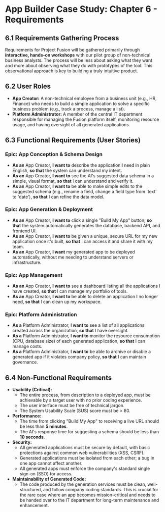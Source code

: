 # App Builder Case Study: Chapter 6 - Requirements

## 6.1 Requirements Gathering Process

Requirements for Project Fusion will be gathered primarily through **interactive, hands-on workshops** with our pilot group of non-technical business analysts. The process will be less about asking what they want and more about observing what they do with prototypes of the tool. This observational approach is key to building a truly intuitive product.

## 6.2 User Roles

-   **App Creator:** A non-technical employee from a business unit (e.g., HR, Finance) who needs to build a simple application to solve a specific business problem (e.g., track a process, manage a list).
-   **Platform Administrator:** A member of the central IT department responsible for managing the Fusion platform itself, monitoring resource usage, and having oversight of all generated applications.

## 6.3 Functional Requirements (User Stories)

### Epic: App Conception & Schema Design
-   **As an** App Creator, **I want to** describe the application I need in plain English, **so that** the system can understand my intent.
-   **As an** App Creator, **I want to** see the AI's suggested data schema in a simple, visual format, **so that** I can understand and verify it.
-   **As an** App Creator, **I want to** be able to make simple edits to the suggested schema (e.g., rename a field, change a field type from 'text' to 'date'), **so that** I can refine the data model.

### Epic: App Generation & Deployment
-   **As an** App Creator, **I want to** click a single "Build My App" button, **so that** the system automatically generates the database, backend API, and frontend UI.
-   **As an** App Creator, **I want to** be given a unique, secure URL for my new application once it's built, **so that** I can access it and share it with my team.
-   **As an** App Creator, **I want** my generated app to be deployed automatically, without me needing to understand servers or infrastructure.

### Epic: App Management
-   **As an** App Creator, **I want to** see a dashboard listing all the applications I have created, **so that** I can manage my portfolio of tools.
-   **As an** App Creator, **I want to** be able to delete an application I no longer need, **so that** I can clean up my workspace.

### Epic: Platform Administration
-   **As a** Platform Administrator, **I want to** see a list of all applications created across the organization, **so that** I have oversight.
-   **As a** Platform Administrator, **I want to** monitor the resource consumption (CPU, database size) of each generated application, **so that** I can manage costs.
-   **As a** Platform Administrator, **I want to** be able to archive or disable a generated app if it violates company policy, **so that** I can maintain governance.

## 6.4 Non-Functional Requirements

-   **Usability (Critical):**
    -   The entire process, from description to a deployed app, must be achievable by a target user with no prior coding experience.
    -   The user interface must be free of technical jargon.
    -   The System Usability Scale (SUS) score must be > 80.
-   **Performance:**
    -   The time from clicking "Build My App" to receiving a live URL should be less than **5 minutes**.
    -   The AI's response time for suggesting a schema should be less than **10 seconds**.
-   **Security:**
    -   All generated applications must be secure by default, with basic protections against common web vulnerabilities (XSS, CSRF).
    -   Generated applications must be isolated from each other; a bug in one app cannot affect another.
    -   All generated apps must enforce the company's standard single sign-on (SSO) for access.
-   **Maintainability of Generated Code:**
    -   The code produced by the generation services must be clean, well-structured, and follow company coding standards. This is crucial for the rare case where an app becomes mission-critical and needs to be handed over to the IT department for long-term maintenance and enhancement.

